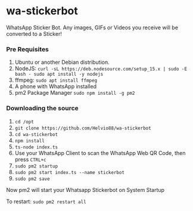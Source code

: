 # wa-stickerbot

WhatsApp Sticker Bot. Any images, GIFs or Videos you receive will be converted to a Sticker!

### Pre Requisites

1. Ubuntu or another Debian distribution.
2. NodeJS:
   `curl -sL https://deb.nodesource.com/setup_15.x | sudo -E bash - sudo apt install -y nodejs`
3. ffmpeg:
   `sudo apt install ffmpeg`
4. A phone with WhatsApp installed
5. pm2 Package Manager `sudo npm install -g pm2`

### Downloading the source

1. `cd /opt`
2. `git clone https://github.com/Helvio88/wa-stickerbot`
3. `cd wa-stickerbot`
4. `npm install`
5. `ts-node index.ts`
6. Use your WhatsApp Client to scan the WhatsApp Web QR Code, then press `CTRL+c`
7. `sudo pm2 startup`
8. `sudo pm2 start index.ts --name stickerbot`
9. `sudo pm2 save`

Now pm2 will start your Whatsapp Stickerbot on System Startup

To restart:
`sudo pm2 restart all`
